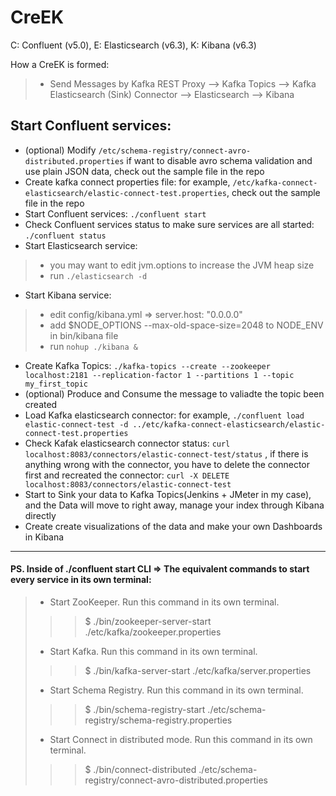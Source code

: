 # CreEK
C: Confluent (v5.0), E: Elasticsearch (v6.3), K: Kibana (v6.3)

How a CreEK is formed: 
> * Send Messages by Kafka REST Proxy --> Kafka Topics --> Kafka Elasticsearch (Sink) Connector --> Elasticsearch --> Kibana

## Start Confluent services:

* (optional) Modify ```/etc/schema-registry/connect-avro-distributed.properties``` if want to disable avro schema validation and use plain JSON data, check out the sample file in the repo
* Create kafka connect properties file: for example, ```/etc/kafka-connect-elasticsearch/elastic-connect-test.properties```, check out the sample file in the repo
* Start Confluent services:  ```./confluent start```
* Check Confluent services status to make sure services are all started: ```./confluent status```
* Start Elasticsearch service: 
> * you may want to edit jvm.options to increase the JVM heap size
> * run ```./elasticsearch -d```
* Start Kibana service: 
> * edit config/kibana.yml => server.host: "0.0.0.0"
> * add $NODE_OPTIONS --max-old-space-size=2048 to NODE_ENV in bin/kibana file
> * run ```nohup ./kibana &```
* Create Kafka Topics: ```./kafka-topics --create --zookeeper localhost:2181 --replication-factor 1 --partitions 1 --topic my_first_topic```
* (optional) Produce and Consume the message to valiadte the topic been created
* Load Kafka elasticsearch connector: for example, ```./confluent load elastic-connect-test -d ../etc/kafka-connect-elasticsearch/elastic-connect-test.properties```
* Check Kafak elasticsearch connector status: ```curl localhost:8083/connectors/elastic-connect-test/status``` , if there is anything wrong with the connector, you have to delete the connector first and recreated the connector: ```curl -X DELETE localhost:8083/connectors/elastic-connect-test```
* Start to Sink your data to Kafka Topics(Jenkins + JMeter in my case), and the Data will move to right away, manage your index through Kibana directly
* Create create visualizations of the data and make your own Dashboards in Kibana


------
#### PS. Inside of ./confluent start CLI => The equivalent commands to start every service in its own terminal:
> * Start ZooKeeper.  Run this command in its own terminal.
>>> $ ./bin/zookeeper-server-start ./etc/kafka/zookeeper.properties
> * Start Kafka.  Run this command in its own terminal.
>>> $ ./bin/kafka-server-start ./etc/kafka/server.properties
> * Start Schema Registry. Run this command in its own terminal.
>>> $ ./bin/schema-registry-start ./etc/schema-registry/schema-registry.properties
> * Start Connect in distributed mode. Run this command in its own terminal.
>>> $ ./bin/connect-distributed ./etc/schema-registry/connect-avro-distributed.properties
